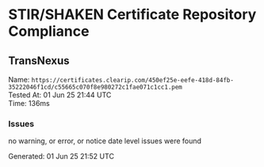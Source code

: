 # STIR/SHAKEN Certificate Repository Compliance

## TransNexus

Name: `https://certificates.clearip.com/450ef25e-eefe-418d-84fb-35222046f1cd/c55665c070f8e980272c1fae071c1cc1.pem`\
Tested At: 01 Jun 25 21:44 UTC\
Time: 136ms

### Issues

no warning, or error, or notice date level issues were found

Generated: 01 Jun 25 21:52 UTC